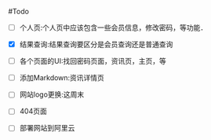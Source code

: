 #Todo

- [ ] 个人页:个人页中应该包含一些会员信息，修改密码，等功能． 
- [x] 结果查询:结果查询要区分是会员查询还是普通查询
- [ ] 各个页面的UI:找回密码页面，资讯页，主页，等
- [ ] 添加Markdown:资讯详情页
- [ ] 网站logo更换:这周末
- [ ] 404页面
- [ ] 部署网站到阿里云


